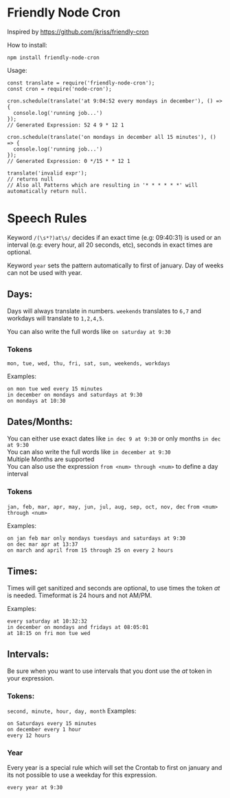 # Friendly Node Cron

Inspired by https://github.com/jkriss/friendly-cron

How to install:

```
npm install friendly-node-cron
```

Usage:

```
const translate = require('friendly-node-cron');
const cron = require('node-cron');

cron.schedule(translate('at 9:04:52 every mondays in december'), () => {
  console.log('running job...')
});
// Generated Expression: 52 4 9 * 12 1

cron.schedule(translate('on mondays in december all 15 minutes'), () => {
  console.log('running job...')
});
// Generated Expression: 0 */15 * * 12 1

translate('invalid expr');
// returns null
// Also all Patterns which are resulting in '* * * * * *' will automatically return null.
```

# Speech Rules

Keyword `/(\s*?)at\s/` decides if an exact time (e.g: 09:40:31) is used or an interval (e.g: every hour, all 20 seconds, etc), seconds in exact times are optional.

Keyword `year` sets the pattern automatically to first of january. Day of weeks can not be used with year.

## Days:

Days will always translate in numbers. `weekends` translates to `6,7` and workdays will translate to `1,2,4,5`.

You can also write the full words like `on saturday at 9:30`

### Tokens

`mon, tue, wed, thu, fri, sat, sun, weekends, workdays`

Examples:

```
on mon tue wed every 15 minutes
in december on mondays and saturdays at 9:30
on mondays at 10:30
```

## Dates/Months:

You can either use exact dates like `in dec 9 at 9:30` or only months `in dec at 9:30`  
You can also write the full words like `in december at 9:30`  
Multiple Months are supported  
You can also use the expression `from <num> through <num>` to define a day interval

### Tokens

`jan, feb, mar, apr, may, jun, jul, aug, sep, oct, nov, dec`
`from <num> through <num>`

Examples:

```
on jan feb mar only mondays tuesdays and saturdays at 9:30
on dec mar apr at 13:37
on march and april from 15 through 25 on every 2 hours
```

## Times:

Times will get sanitized and seconds are optional, to use times the token _at_ is needed. Timeformat is 24 hours and not AM/PM.

Examples:

```
every saturday at 10:32:32
in december on mondays and fridays at 08:05:01
at 18:15 on fri mon tue wed
```

## Intervals:

Be sure when you want to use intervals that you dont use the _at_ token in your expression.

### Tokens:

`second, minute, hour, day, month`
Examples:

```
on Saturdays every 15 minutes
on december every 1 hour
every 12 hours
```

### Year

Every year is a special rule which will set the Crontab to first on january and its not possible to use a weekday for this expression.

```
every year at 9:30
```
